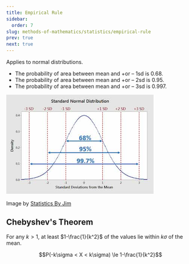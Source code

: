 ```yaml
---
title: Empirical Rule
sidebar:
  order: 7
slug: methods-of-mathematics/statistics/empirical-rule
prev: true
next: true
---
```



Applies to normal distributions.

- The probability of area between mean and +or – 1sd is 0.68.
- The probability of area between mean and +or – 2sd is 0.95.
- The probability of area between mean and +or – 3sd is 0.997.

<figure style="max-width: 700px; margin: 10px auto;">

![Graphical illustration of the Empirical Rule](../../../../images/maths/empirical-rule.jpg)

<figcaption>

Image by
[Statistics By Jim](https://statisticsbyjim.com/probability/empirical-rule/)

</figcaption>
</figure>

## Chebyshev's Theorem

For any $k\gt 1$, at least $1-\frac{1}{k^2}$ of the values lie within $k\sigma$ of the mean.

```math
P(-k\sigma < X < k\sigma) \le 1-\frac{1}{k^2}
```
